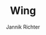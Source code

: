 ---
title: "Wing"
github: https://github.com/nikrich/jekyll-wing-template
demo: http://nikrich.github.io/jekyll-wing-template/#
author: Jannik Richter
ssg:
  - Jekyll
cms:
  - No Cms
---